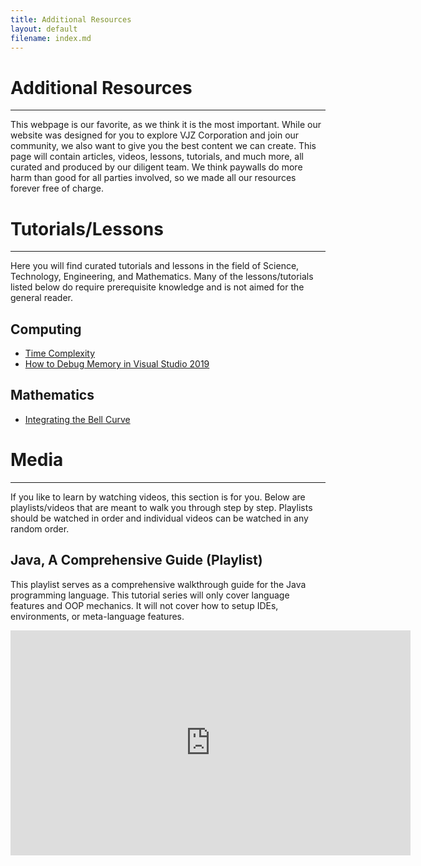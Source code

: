 ```yaml
---
title: Additional Resources
layout: default
filename: index.md
---
```


# Additional Resources

***

This webpage is our favorite, as we think it is the most important. While our website was designed for you to explore VJZ Corporation and join our community, we also want to give you the best content we can create. This page will contain articles, videos, lessons, tutorials, and much more, all curated and produced by our diligent team. We think paywalls do more harm than good for all parties involved, so we made all our resources forever free of charge.

# Tutorials/Lessons

***

Here you will find curated tutorials and lessons in the field of Science, Technology, Engineering, and Mathematics. Many of the lessons/tutorials listed below do require prerequisite knowledge and is not aimed for the general reader.

## Computing
- [Time Complexity](/resources/tutorials/big-o)
- [How to Debug Memory in Visual Studio 2019](/resources/tutorials/vs2019-debug)

## Mathematics
- [Integrating the Bell Curve](/resources/tutorials/bell-curve-integration)

# Media

***

If you like to learn by watching videos, this section is for you. Below are playlists/videos that are meant to walk you through step by step. Playlists should be watched in order and individual videos can be watched in any random order.

## Java, A Comprehensive Guide (Playlist)
This playlist serves as a comprehensive walkthrough guide for the Java programming language. This tutorial series will only cover language features and OOP mechanics. It will not cover how to setup IDEs, environments, or meta-language features.

<iframe width="640" height="360" src="https://www.youtube.com/embed/videoseries?list=PLS9wf5aMSL7pfjukp13Z9pATrpCKpppYW" title="YouTube video player" frameborder="0" allow="accelerometer; autoplay; clipboard-write; encrypted-media; gyroscope; picture-in-picture" allowfullscreen></iframe>

